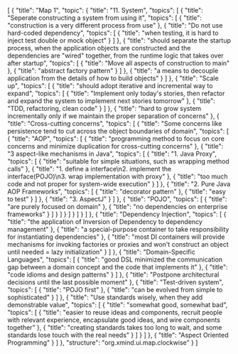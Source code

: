 [
  {
    "title": "Map 1",
    "topic": {
      "title": "11. System",
      "topics": [
        {
          "title": "Seperate constructing a system from using it",
          "topics": [
            {
              "title": "construction is a very different process from use"
            },
            {
              "title": "Do not use hard-coded dependency",
              "topics": [
                {
                  "title": "when testing, it is hard to inject test double or mock object"
                }
              ]
            },
            {
              "title": "should separate the startup process, when the application objects are constructed and the dependencies are \"wired\" together, from the runtime logic that takes over after startup",
              "topics": [
                {
                  "title": "Move all aspects of construction to main"
                },
                {
                  "title": "abstract factory pattern"
                }
              ]
            },
            {
              "title": "a means to decouple application from the details of how to build objects"
            }
          ]
        },
        {
          "title": "Scale up",
          "topics": [
            {
              "title": "should adopt iterative and incremental way to expand",
              "topics": [
                {
                  "title": "Implement only today's stories, then refactor and expand the system to implement next stories tomorrow"
                },
                {
                  "title": "TDD, refactoring, clean code"
                }
              ]
            },
            {
              "title": "hard to grow system incrementally only if we maintain the proper separation of concerns"
            },
            {
              "title": "Cross-cutting concerns",
              "topics": [
                {
                  "title": "Some concerns like persistence tend to cut across the object boundaries of domain",
                  "topics": [
                    {
                      "title": "AOP",
                      "topics": [
                        {
                          "title": "programming method to focus on core concerns and minimize duplication for cross-cutting concerns"
                        },
                        {
                          "title": "3 aspect-like mechanisms in Java",
                          "topics": [
                            {
                              "title": "1. Java Proxy",
                              "topics": [
                                {
                                  "title": "suitable for simple situations, such as wrapping method calls"
                                },
                                {
                                  "title": "1. define a interface\n2. implement the interface(POJO)\n3. wrap implementation with proxy"
                                },
                                {
                                  "title": "too much code and not proper for system-wide execution"
                                }
                              ]
                            },
                            {
                              "title": "2. Pure Java AOP Frameworks",
                              "topics": [
                                {
                                  "title": "decorator pattern"
                                },
                                {
                                  "title": "easy to test"
                                }
                              ]
                            },
                            {
                              "title": "3. AspectJ"
                            }
                          ]
                        },
                        {
                          "title": "POJO",
                          "topics": [
                            {
                              "title": "are purely focused on domain"
                            },
                            {
                              "title": "no dependencies on enterprise frameworks"
                            }
                          ]
                        }
                      ]
                    }
                  ]
                }
              ]
            }
          ]
        },
        {
          "title": "Dependency Injection",
          "topics": [
            {
              "title": "the application of Inversion of Dependency to dependency management"
            },
            {
              "title": "a special-purpose container to take responsibility for instantiating dependencies"
            },
            {
              "title": "most DI containers will provide mechanisms for invoking factories or proxies and won't construct an object until needed = lazy initialization"
            }
          ]
        },
        {
          "title": "Domain-Specific Languages",
          "topics": [
            {
              "title": "good DSL minimized the communication gap between a domain concept and the code that implements it"
            },
            {
              "title": "code idioms and design patterns"
            }
          ]
        },
        {
          "title": "Postpone architectural decisions until the last possible moment"
        },
        {
          "title": "Test-driven system",
          "topics": [
            {
              "title": "POJO first"
            },
            {
              "title": "can be evolved from simple to sophisticated"
            }
          ]
        },
        {
          "title": "Use standards wisely, when they add demonstrable value",
          "topics": [
            {
              "title": "somewhat good, somewhat bad",
              "topics": [
                {
                  "title": "easier to reuse ideas and components, recruit people with relevant experience, encapsulate good ideas, and wire components together"
                },
                {
                  "title": "creating standards takes too long to wait, and some standards lose touch with the real needs"
                }
              ]
            }
          ]
        },
        {
          "title": "Aspect Oriented Programming"
        }
      ]
    },
    "structure": "org.xmind.ui.map.clockwise"
  }
]